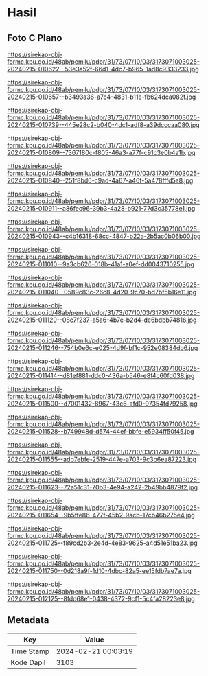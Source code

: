 # Hasil

## Foto C Plano

https://sirekap-obj-formc.kpu.go.id/48ab/pemilu/pdpr/31/73/07/10/03/3173071003025-20240215-010622--53e3a52f-66d1-4dc7-b965-1ad8c9333233.jpg

https://sirekap-obj-formc.kpu.go.id/48ab/pemilu/pdpr/31/73/07/10/03/3173071003025-20240215-010657--b3493a36-a7c4-4831-b11e-fb624dca082f.jpg

https://sirekap-obj-formc.kpu.go.id/48ab/pemilu/pdpr/31/73/07/10/03/3173071003025-20240215-010739--445e28c2-b040-4dc1-adf8-a39dcccaa080.jpg

https://sirekap-obj-formc.kpu.go.id/48ab/pemilu/pdpr/31/73/07/10/03/3173071003025-20240215-010809--7367180c-f805-46a3-a77f-c91c3e0b4a1b.jpg

https://sirekap-obj-formc.kpu.go.id/48ab/pemilu/pdpr/31/73/07/10/03/3173071003025-20240215-010840--251f8bd6-c9ad-4a67-a46f-5a478fffd5a8.jpg

https://sirekap-obj-formc.kpu.go.id/48ab/pemilu/pdpr/31/73/07/10/03/3173071003025-20240215-010911--a86fec96-39b3-4a28-b921-77d3c35778e1.jpg

https://sirekap-obj-formc.kpu.go.id/48ab/pemilu/pdpr/31/73/07/10/03/3173071003025-20240215-010943--c4b16318-68cc-4847-b22a-2b5ac0b06b00.jpg

https://sirekap-obj-formc.kpu.go.id/48ab/pemilu/pdpr/31/73/07/10/03/3173071003025-20240215-011010--9a3cb626-018b-41a1-a0ef-dd0043710255.jpg

https://sirekap-obj-formc.kpu.go.id/48ab/pemilu/pdpr/31/73/07/10/03/3173071003025-20240215-011040--0589c83c-26c8-4d20-9c70-bd7bf5b16e11.jpg

https://sirekap-obj-formc.kpu.go.id/48ab/pemilu/pdpr/31/73/07/10/03/3173071003025-20240215-011129--08c7f237-a5a6-4b7e-b2d4-de6bdbb74816.jpg

https://sirekap-obj-formc.kpu.go.id/48ab/pemilu/pdpr/31/73/07/10/03/3173071003025-20240215-011246--754b0e6c-e025-4d9f-bf1c-952e08384db6.jpg

https://sirekap-obj-formc.kpu.go.id/48ab/pemilu/pdpr/31/73/07/10/03/3173071003025-20240215-011414--d81ef881-ddc0-436a-b546-e8f4c60fd038.jpg

https://sirekap-obj-formc.kpu.go.id/48ab/pemilu/pdpr/31/73/07/10/03/3173071003025-20240215-011500--d7001432-8967-43c6-afd0-97354fd79258.jpg

https://sirekap-obj-formc.kpu.go.id/48ab/pemilu/pdpr/31/73/07/10/03/3173071003025-20240215-011528--b749948d-d574-44ef-bbfe-e5934ff50f45.jpg

https://sirekap-obj-formc.kpu.go.id/48ab/pemilu/pdpr/31/73/07/10/03/3173071003025-20240215-011555--adb7ebfe-2519-447e-a703-9c3b6ea87223.jpg

https://sirekap-obj-formc.kpu.go.id/48ab/pemilu/pdpr/31/73/07/10/03/3173071003025-20240215-011623--72a51c31-70b3-4e94-a242-2b49bb4879f2.jpg

https://sirekap-obj-formc.kpu.go.id/48ab/pemilu/pdpr/31/73/07/10/03/3173071003025-20240215-011654--9b5ffe86-477f-45b2-9acb-17cb46b275e4.jpg

https://sirekap-obj-formc.kpu.go.id/48ab/pemilu/pdpr/31/73/07/10/03/3173071003025-20240215-011725--f89cd2b3-2e4d-4e83-9625-a4d51e51ba23.jpg

https://sirekap-obj-formc.kpu.go.id/48ab/pemilu/pdpr/31/73/07/10/03/3173071003025-20240215-011750--0d218a9f-1d10-4dbc-82a5-ee15fdb7ae7a.jpg

https://sirekap-obj-formc.kpu.go.id/48ab/pemilu/pdpr/31/73/07/10/03/3173071003025-20240215-012125--8fdd68e1-0438-4372-9cf1-5c4fa28223e8.jpg


## Metadata

| Key        | Value               |
| ---------- | ------------------- |
| Time Stamp | 2024-02-21 00:03:19 |
| Kode Dapil | 3103                |



